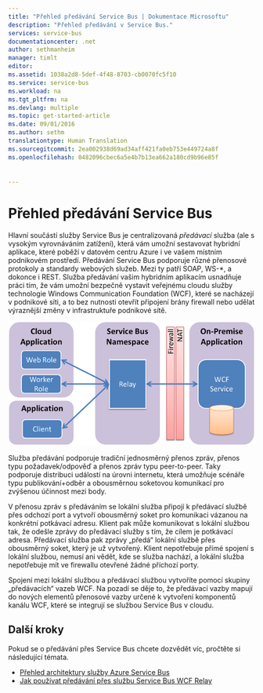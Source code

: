 ```yaml
---
title: "Přehled předávání Service Bus | Dokumentace Microsoftu"
description: "Přehled předávání v Service Bus."
services: service-bus
documentationcenter: .net
author: sethmanheim
manager: timlt
editor: 
ms.assetid: 1038a2d8-5def-4f48-8703-cb0070fc5f10
ms.service: service-bus
ms.workload: na
ms.tgt_pltfrm: na
ms.devlang: multiple
ms.topic: get-started-article
ms.date: 09/01/2016
ms.author: sethm
translationtype: Human Translation
ms.sourcegitcommit: 2ea002938d69ad34aff421fa0eb753e449724a8f
ms.openlocfilehash: 0482096cbec6a5e4b7b13ea662a180cd9b96e85f


---
```

# <a name="overview-of-service-bus-relay"></a>Přehled předávání Service Bus
Hlavní součástí služby Service Bus je centralizovaná *předávací* služba (ale s vysokým vyrovnáváním zatížení), která vám umožní sestavovat hybridní aplikace, které poběží v datovém centru Azure i ve vašem místním podnikovém prostředí.  Předávání Service Bus podporuje různé přenosové protokoly a standardy webových služeb. Mezi ty patří SOAP, WS-*, a dokonce i REST. Služba předávání vašim hybridním aplikacím usnadňuje práci tím, že vám umožní bezpečně vystavit veřejnému cloudu služby technologie Windows Communication Foundation (WCF), které se nacházejí v podnikové síti, a to bez nutnosti otevřít připojení brány firewall nebo udělat výraznější změny v infrastruktuře podnikové sítě. 

![Koncepty předávání WCF](./media/service-bus-relay-overview/sb-relay-01.png)

Služba předávání podporuje tradiční jednosměrný přenos zpráv, přenos typu požadavek/odpověď a přenos zpráv typu peer-to-peer. Taky podporuje distribuci událostí na úrovni internetu, která umožňuje scénáře typu publikování+odběr a obousměrnou soketovou komunikací pro zvýšenou účinnost mezi body. 

V přenosu zpráv s předáváním se lokální služba připojí k předávací službě přes odchozí port a vytvoří obousměrný soket pro komunikaci vázanou na konkrétní potkávací adresu. Klient pak může komunikovat s lokální službou tak, že odešle zprávy do předávací služby s tím, že cílem je potkávací adresa. Předávací služba pak zprávy „předá“ lokální službě přes obousměrný soket, který je už vytvořený. Klient nepotřebuje přímé spojení s lokální službou, nemusí ani vědět, kde se služba nachází, a lokální služba nepotřebuje mít ve firewallu otevřené žádné příchozí porty.

Spojení mezi lokální službou a předávací službou vytvoříte pomocí skupiny „předávacích“ vazeb WCF. Na pozadí se děje to, že předávací vazby mapují do nových elementů přenosové vazby určené k vytvoření komponentů kanálu WCF, které se integrují se službou Service Bus v cloudu. 

## <a name="next-steps"></a>Další kroky
Pokud se o předávání přes Service Bus chcete dozvědět víc, pročtěte si následující témata.

* [Přehled architektury služby Azure Service Bus](../service-bus-messaging/service-bus-fundamentals-hybrid-solutions.md)
* [Jak používat předávání přes službu Service Bus WCF Relay](service-bus-dotnet-how-to-use-relay.md)




<!--HONumber=Nov16_HO2-->


